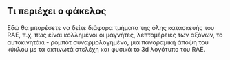 ## Τι περιέχει ο φάκελος
Εδώ θα μπορέσετε να δείτε διάφορα τμήματα της όλης κατασκευής του RAE, π.χ. πως είναι κολλημένοι οι μαγνήτες, λεπτομέρειες των αξόνων, το αυτοκινητάκι - ρομπότ συναρμολογημένο, μια πανοραμική άποψη του κύκλου με τα ακτινωτά στελέχη και φυσικά το 3d λογότυπο του RAE.
